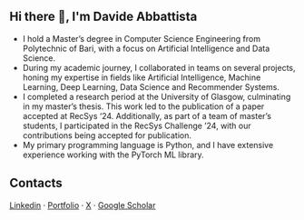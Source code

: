 ## Hi there 👋, I'm Davide Abbattista

* I hold a Master’s degree in Computer Science Engineering from Polytechnic of Bari, with a focus on Artificial Intelligence and Data Science.
* During my academic journey, I collaborated in teams on several projects, honing my expertise in fields like Artificial Intelligence, Machine Learning, Deep Learning, Data Science and Recommender Systems.
* I completed a research period at the University of Glasgow, culminating in my master’s thesis. This work led to the publication of a paper accepted at RecSys ‘24. Additionally, as part of a team of master’s students, I participated in the RecSys Challenge ’24, with our contributions being accepted for publication.
* My primary programming language is Python, and I have extensive experience working with the PyTorch ML library.

## Contacts

[Linkedin](https://www.linkedin.com/in/davide-abbattista/) · [Portfolio](https://davide-abbattista.github.io) · [X](https://x.com/dhhavide) · [Google Scholar](https://scholar.google.com/citations?user=_rLTubkAAAAJ)
